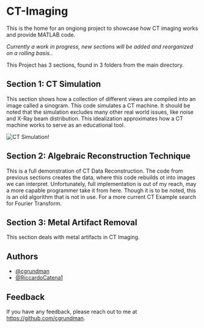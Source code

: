 # CT-Imaging
This is the home for an ongiong project to showcase how CT imaging works and provide MATLAB code.

<em>Currently a work in progress, new sections will be added and reorganized on a rolling basis.</em>.

This Project has 3 sections, found in 3 folders from the main directory.

## Section 1: CT Simulation

This section shows how a collection of different views are compiled into an image called a sinogram. This code simulates a CT machine. It should be noted that the simulation excludes many other real world issues, like noise and X-Ray beam distribution. This idealization approximates how a CT machine works to serve as an educational tool.

![CT Simulation!](https://github.com/cgrundman/CT-Imaging/blob/main/1_ct_simulation/figures/ct_machine_simulation.gif)

## Section 2: Algebraic Reconstruction Technique

This is a full demonstration of CT Data Reconstruction. The code from previous sections creates the data, where this code rebuilds ot into images we can interpret. Unfortunately, full implementation is out of my reach, may a more capable programmer take it from here. Though it is to be noted, this is an old algorithm that is not in use. For a more current CT Example search for Fourier Transform.

## Section 3: Metal Artifact Removal

This section deals with metal artifacts in CT Imaging. 

## Authors

- [@cgrundman](https://github.com/cgrundman/)
- [@RiccardoCatena1](https://github.com/RiccardoCatena1/)

## Feedback

If you have any feedback, please reach out to me at https://github.com/cgrundman.
